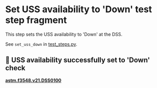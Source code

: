 # Set USS availability to 'Down' test step fragment

This step sets the USS availability to 'Down' at the DSS.

See `set_uss_down` in [test_steps.py](test_steps.py).

## 🛑 USS availability successfully set to 'Down' check
**[astm.f3548.v21.DSS0100](../../../requirements/astm/f3548/v21.md)**
